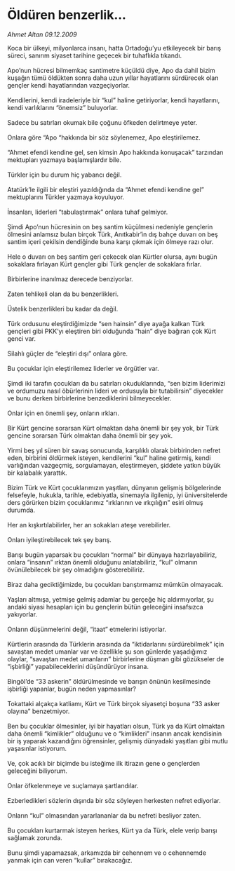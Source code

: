 # Öldüren benzerlik...

*Ahmet Altan 09.12.2009*

<div class="taraf_structure_2col_1zq">
<div class="margen_n">



 <p>Koca bir ülkeyi, milyonlarca insanı, hatta Ortadoğu’yu etkileyecek bir barış süreci, sanırım siyaset tarihine geçecek bir tuhaflıkla tıkandı. <br/><br/>Apo’nun hücresi bilmemkaç santimetre küçüldü diye, Apo da dahil bizim kuşağın tümü öldükten sonra daha uzun yıllar hayatlarını sürdürecek olan gençler kendi hayatlarından vazgeçiyorlar. <br/><br/>Kendilerini, kendi iradeleriyle bir “kul” haline getiriyorlar, kendi hayatlarını, kendi varlıklarını “önemsiz” buluyorlar. <br/><br/>Sadece bu satırları okumak bile çoğunu öfkeden delirtmeye yeter. <br/><br/>Onlara göre “Apo “hakkında bir söz söylenemez, Apo eleştirilemez. <br/><br/>“Ahmet efendi kendine gel, sen kimsin Apo hakkında konuşacak” tarzından mektupları yazmaya başlamışlardır bile. <br/><br/>Türkler için bu durum hiç yabancı değil. <br/><br/>Atatürk’le ilgili bir eleştiri yazıldığında da “Ahmet efendi kendine gel” mektuplarını Türkler yazmaya koyuluyor. <br/><br/>İnsanları, liderleri “tabulaştırmak” onlara tuhaf gelmiyor. <br/><br/>Şimdi Apo’nun hücresinin on beş santim küçülmesi nedeniyle gençlerin ölmesini anlamsız bulan birçok Türk, Anıtkabir’in dış bahçe duvarı on beş santim içeri çekilsin dendiğinde buna karşı çıkmak için ölmeye razı olur. <br/><br/>Hele o duvarı on beş santim geri çekecek olan Kürtler olursa, aynı bugün sokaklara fırlayan Kürt gençler gibi Türk gençler de sokaklara fırlar. <br/><br/>Birbirlerine inanılmaz derecede benziyorlar. <br/><br/>Zaten tehlikeli olan da bu benzerlikleri. <br/><br/>Üstelik benzerlikleri bu kadar da değil. <br/><br/>Türk ordusunu eleştirdiğimizde “sen hainsin” diye ayağa kalkan Türk gençleri gibi PKK’yı eleştiren biri olduğunda “hain” diye bağıran çok Kürt genci var. <br/><br/>Silahlı güçler de “eleştiri dışı” onlara göre. <br/><br/>Bu çocuklar için eleştirilemez liderler ve örgütler var. <br/><br/>Şimdi iki tarafın çocukları da bu satırları okuduklarında, “sen bizim liderimizi ve ordumuzu nasıl öbürlerinin lideri ve ordusuyla bir tutabilirsin” diyecekler ve bunu derken birbirlerine benzediklerini bilmeyecekler. <br/><br/>Onlar için en önemli şey, onların ırkları. <br/><br/>Bir Kürt gencine sorarsan Kürt olmaktan daha önemli bir şey yok, bir Türk gencine sorarsan Türk olmaktan daha önemli bir şey yok. <br/><br/>Yirmi beş yıl süren bir savaş sonucunda, karşılıklı olarak birbirinden nefret eden, birbirini öldürmek isteyen, kendilerini “kul” haline getirmiş, kendi varlığından vazgeçmiş, sorgulamayan, eleştirmeyen, şiddete yatkın büyük bir kalabalık yarattık. <br/><br/>Bizim Türk ve Kürt çocuklarımızın yaşıtları, dünyanın gelişmiş bölgelerinde felsefeyle, hukukla, tarihle, edebiyatla, sinemayla ilgilenip, iyi üniversitelerde ders görürken bizim çocuklarımız “ırklarının ve ırkçılığın” esiri olmuş durumda. <br/><br/>Her an kışkırtılabilirler, her an sokakları ateşe verebilirler. <br/><br/>Onları iyileştirebilecek tek şey barış. <br/><br/>Barışı bugün yaparsak bu çocukları “normal” bir dünyaya hazırlayabiliriz, onlara “insanın” ırktan önemli olduğunu anlatabiliriz, “kul” olmanın övünülebilecek bir şey olmadığını gösterebiliriz. <br/><br/>Biraz daha geciktiğimizde, bu çocukları barıştırmamız mümkün olmayacak. <br/><br/>Yaşları altmışa, yetmişe gelmiş adamlar bu gerçeğe hiç aldırmıyorlar, şu andaki siyasi hesapları için bu gençlerin bütün geleceğini insafsızca yakıyorlar. <br/><br/>Onların düşünmelerini değil, “itaat” etmelerini istiyorlar. <br/><br/>Kürtlerin arasında da Türklerin arasında da “iktidarlarını sürdürebilmek” için savaştan medet umanlar var ve özellikle şu son günlerde yaşadığımız olaylar, “savaştan medet umanların” birbirlerine düşman gibi gözükseler de “işbirliği” yapabileceklerini düşündürüyor insana. <br/><br/>Bingöl’de “33 askerin” öldürülmesinde ve barışın önünün kesilmesinde işbirliği yapanlar, bugün neden yapmasınlar? <br/><br/>Tokattaki alçakça katliamı, Kürt ve Türk birçok siyasetçi boşuna “33 asker olayına” benzetmiyor. <br/><br/>Ben bu çocuklar ölmesinler, iyi bir hayatları olsun, Türk ya da Kürt olmaktan daha önemli “kimlikler” olduğunu ve o “kimlikleri” insanın ancak kendisinin bir iş yaparak kazandığını öğrensinler, gelişmiş dünyadaki yaşıtları gibi mutlu yaşasınlar istiyorum. <br/><br/>Ve, çok acıklı bir biçimde bu isteğime ilk itirazın gene o gençlerden geleceğini biliyorum. <br/><br/>Onlar öfkelenmeye ve suçlamaya şartlandılar. <br/><br/>Ezberledikleri sözlerin dışında bir söz söyleyen herkesten nefret ediyorlar. <br/><br/>Onların “kul” olmasından yararlananlar da bu nefreti besliyor zaten. <br/><br/>Bu çocukları kurtarmak isteyen herkes, Kürt ya da Türk, elele verip barışı sağlamak zorunda. <br/><br/>Bunu şimdi yapamazsak, arkamızda bir cehennem ve o cehennemde yanmak için can veren “kullar” bırakacağız.</p>
<br/>
<br/>
<br/>



<br/>


<div id="taraf_not">
</div>

</div>


</div>
